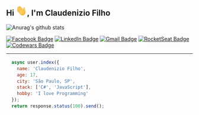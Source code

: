 ## Hi <img src="https://raw.githubusercontent.com/ABSphreak/ABSphreak/master/gifs/Hi.gif" width="30px">, I'm Claudenizio Filho
![Anurag's github stats](https://github-readme-stats.vercel.app/api?username=claudeniziofilho&show_icons=true&bg_color=FFF&text_color=000&title_color=0000ff&icon_color=0000ff)

[![Facebook Badge](https://img.shields.io/badge/-Facebook-6633cc?style=flat-square&logo=Facebook&color=003296&link=https://www.facebook.com/Claudenizi01)](https://www.facebook.com/Claudenizi01)
[![LinkedIn Badge](https://img.shields.io/badge/-LinkedIn-6633cc?style=flat-square&logo=LinkedIn&color=003296&link=https://www.linkedin.com/in/claudeniziofilho)](https://www.linkedin.com/in/claudeniziofilho)
[![Gmail Badge](https://img.shields.io/badge/-Gmail-c14438?style=flat-square&logo=Gmail&color=003296&link=mailto:contato.claudenizio@gmail.com)](mailto:contato.claudenizio@gmail.com)
[![RocketSeat Badge](https://img.shields.io/badge/-Rocketseat-6633cc?style=flat-square&logo=Polymer-Project&color=003296&link=https://app.rocketseat.com.br/me/claudeniziofilho)](https://app.rocketseat.com.br/me/claudeniziofilho)
[![Codewars Badge](https://img.shields.io/badge/-Codewars-6633cc?style=flat-square&logo=Codewars&color=003296&link=https://www.codewars.com/users/Claudenizio%20Filho)](https://www.codewars.com/users/Claudenizio%20Filho)
<hr>

```javascript
  async user.index({
    name: 'Claudenizio Filho',
    age: 17,
    city: 'São Paulo, SP',
    stack: ['C#', 'JavaScript'],
    hobby: 'I love Programming'
  });
  return response.status(100).send();
```




